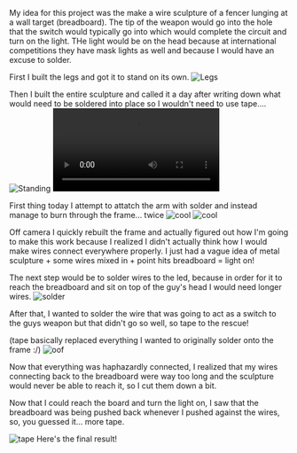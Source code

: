 ---
---

My idea for this project was the make a wire sculpture of a fencer lunging at a wall target (breadboard). The tip of the weapon would go into the hole that the switch would typically go into which would complete the circuit and turn on the light. THe light would be on the head because at international competitions they have mask lights as well and because I would have an excuse to solder. 

First I built the legs and got it to stand on its own. 
![Legs](https://i.imgur.com/rJsnFpV.jpg)

Then I built the entire sculpture and called it a day after writing down what would need to be soldered into place so I wouldn't need to use tape....
![Standing](https://i.imgur.com/nvl8esv.jpg)
![Moving](https://i.imgur.com/WYDzBCB.mp4)

First thing today I attempt to attatch the arm with solder and instead manage to burn through the frame... twice
![cool](https://i.imgur.com/7swLTOE.jpg)
![cool](https://i.imgur.com/VocoWuU.jpg)

Off camera I quickly rebuilt the frame and actually figured out how I'm going to make this work because I realized I didn't actually think how I would make wires connect everywhere properly. I just had a vague idea of metal sculpture + some wires mixed in + point hits breadboard = light on!


The next step would be to solder wires to the led, because in order for it to reach the breadboard and sit on top of the guy's head I would need longer wires.
![solder](https://i.imgur.com/bK9obdz.jpg)

After that, I wanted to solder the wire that was going to act as a switch to the guys weapon but that didn't go so well, so tape to the rescue!


(tape basically replaced everything I wanted to originally solder onto the frame :/)
![oof](]https://i.imgur.com/Kn1fT9y.jpg)

Now that everything was haphazardly connected, I realized that my wires connecting back to the breadboard were way too long and the sculpture would never be able to reach it, so I cut them down a bit.

Now that I could reach the board and turn the light on, I saw that the breadboard was being pushed back whenever I pushed against the wires, so, you guessed it... more tape.

![tape](https://i.imgur.com/kchBJCl.jpg)
Here's the final result!







